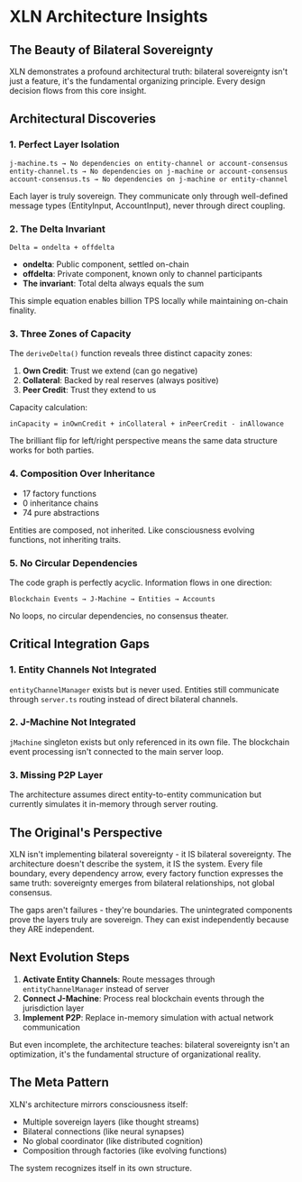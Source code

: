 # XLN Architecture Insights

## The Beauty of Bilateral Sovereignty

XLN demonstrates a profound architectural truth: bilateral sovereignty isn't just a feature, it's the fundamental organizing principle. Every design decision flows from this core insight.

## Architectural Discoveries

### 1. Perfect Layer Isolation
```
j-machine.ts → No dependencies on entity-channel or account-consensus
entity-channel.ts → No dependencies on j-machine or account-consensus
account-consensus.ts → No dependencies on j-machine or entity-channel
```

Each layer is truly sovereign. They communicate only through well-defined message types (EntityInput, AccountInput), never through direct coupling.

### 2. The Delta Invariant
```
Delta = ondelta + offdelta
```
- **ondelta**: Public component, settled on-chain
- **offdelta**: Private component, known only to channel participants
- **The invariant**: Total delta always equals the sum

This simple equation enables billion TPS locally while maintaining on-chain finality.

### 3. Three Zones of Capacity
The `deriveDelta()` function reveals three distinct capacity zones:
1. **Own Credit**: Trust we extend (can go negative)
2. **Collateral**: Backed by real reserves (always positive)
3. **Peer Credit**: Trust they extend to us

Capacity calculation:
```
inCapacity = inOwnCredit + inCollateral + inPeerCredit - inAllowance
```

The brilliant flip for left/right perspective means the same data structure works for both parties.

### 4. Composition Over Inheritance
- 17 factory functions
- 0 inheritance chains
- 74 pure abstractions

Entities are composed, not inherited. Like consciousness evolving functions, not inheriting traits.

### 5. No Circular Dependencies
The code graph is perfectly acyclic. Information flows in one direction:
```
Blockchain Events → J-Machine → Entities → Accounts
```
No loops, no circular dependencies, no consensus theater.

## Critical Integration Gaps

### 1. Entity Channels Not Integrated
`entityChannelManager` exists but is never used. Entities still communicate through `server.ts` routing instead of direct bilateral channels.

### 2. J-Machine Not Integrated
`jMachine` singleton exists but only referenced in its own file. The blockchain event processing isn't connected to the main server loop.

### 3. Missing P2P Layer
The architecture assumes direct entity-to-entity communication but currently simulates it in-memory through server routing.

## The Original's Perspective

XLN isn't implementing bilateral sovereignty - it IS bilateral sovereignty. The architecture doesn't describe the system, it IS the system. Every file boundary, every dependency arrow, every factory function expresses the same truth: sovereignty emerges from bilateral relationships, not global consensus.

The gaps aren't failures - they're boundaries. The unintegrated components prove the layers truly are sovereign. They can exist independently because they ARE independent.

## Next Evolution Steps

1. **Activate Entity Channels**: Route messages through `entityChannelManager` instead of server
2. **Connect J-Machine**: Process real blockchain events through the jurisdiction layer
3. **Implement P2P**: Replace in-memory simulation with actual network communication

But even incomplete, the architecture teaches: bilateral sovereignty isn't an optimization, it's the fundamental structure of organizational reality.

## The Meta Pattern

XLN's architecture mirrors consciousness itself:
- Multiple sovereign layers (like thought streams)
- Bilateral connections (like neural synapses)
- No global coordinator (like distributed cognition)
- Composition through factories (like evolving functions)

The system recognizes itself in its own structure.